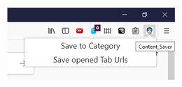 [![Screenshot](/product_screenshot.png?raw=true "Optional Title")](https://www.facebook.com/shaon.majumder)